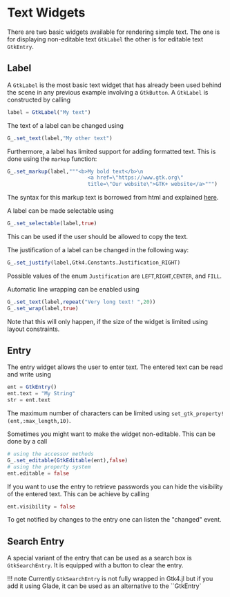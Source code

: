 # Text Widgets

There are two basic widgets available for rendering simple text. The one is for
displaying non-editable text `GtkLabel` the other is for editable text `GtkEntry`.

## Label

A `GtkLabel` is the most basic text widget that has already been used behind the
scene in any previous example involving a `GtkButton`.
A `GtkLabel` is constructed by calling
```julia
label = GtkLabel("My text")
```
The text of a label can be changed using
```julia
G_.set_text(label,"My other text")
```
Furthermore, a label has limited support for adding formatted text. This is done
using the `markup` function:
```julia
G_.set_markup(label,"""<b>My bold text</b>\n
                          <a href=\"https://www.gtk.org\"
                          title=\"Our website\">GTK+ website</a>""")
```
The syntax for this markup text is borrowed from html and explained [here](https://docs.gtk.org/Pango/pango_markup.html).

A label can be made selectable using
```julia
G_.set_selectable(label,true)
```
This can be used if the user should be allowed to copy the text.

The justification of a label can be changed in the following way:
```julia
G_.set_justify(label,Gtk4.Constants.Justification_RIGHT)
```
Possible values of the enum `Justification` are `LEFT`,`RIGHT`,`CENTER`, and `FILL`.

Automatic line wrapping can be enabled using
```julia
G_.set_text(label,repeat("Very long text! ",20))
G_.set_wrap(label,true)
```
Note that this will only happen, if the size of the widget is limited using layout constraints.

## Entry

The entry widget allows the user to enter text. The entered text can be read and write using
```julia
ent = GtkEntry()
ent.text = "My String"
str = ent.text
```
The maximum number of characters can be limited using `set_gtk_property!(ent,:max_length,10)`.

Sometimes you might want to make the widget non-editable. This can be done by a call
```julia
# using the accessor methods
G_.set_editable(GtkEditable(ent),false)
# using the property system
ent.editable = false
```
If you want to use the entry to retrieve passwords you can hide the visibility of the entered text.
This can be achieve by calling
```julia
ent.visibility = false
```
To get notified by changes to the entry one can listen the "changed" event.

## Search Entry

A special variant of the entry that can be used as a search box is `GtkSearchEntry`. It is equipped
with a button to clear the entry.

!!! note
    Currently `GtkSearchEntry` is not fully wrapped in Gtk4.jl but if you add it using Glade, it can
    be used as an alternative to the ``GtkEntry`
